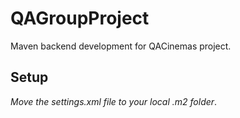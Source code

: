# QAGroupProject
Maven backend development for QACinemas project.
## Setup
*Move the settings.xml file to your local .m2 folder*.
